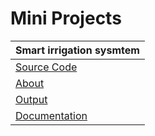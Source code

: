 # Mini Projects

| **Smart irrigation sysmtem** |
|:----------|
|[Source Code](https://github.com/SKsaikiran/MiniProjects/blob/d0561ef2838ce66c74938710447f96ae0fc5fa11/Smart_irrigation/Smart_irrigation.ino)|
| [About](https://github.com/SKsaikiran/MiniProjects/blob/d0561ef2838ce66c74938710447f96ae0fc5fa11/Smart_irrigation/About.md)|
|[Output](https://github.com/SKsaikiran/MiniProjects/blob/ca2d1c99da52b4d01b1079779e9050f9f8ca11b3/Smart_irrigation/Output.md)|
| [Documentation](https://docs.google.com/document/d/1E0E4WA4AXR0ON_7Oh7yXiIbDXwOd193Q/edit?usp=sharing&ouid=108978196529812926312&rtpof=true&sd=true)|
